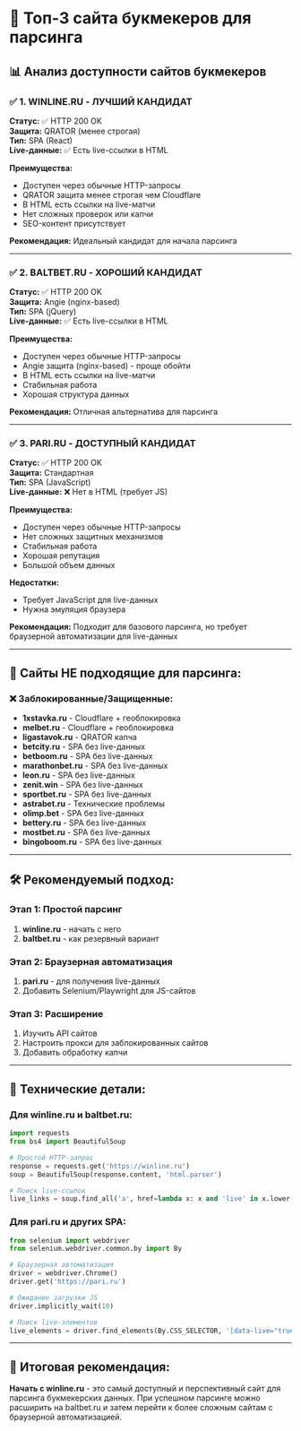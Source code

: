 # 🎯 Топ-3 сайта букмекеров для парсинга

## 📊 Анализ доступности сайтов букмекеров

### ✅ **1. WINLINE.RU - ЛУЧШИЙ КАНДИДАТ**

**Статус:** ✅ HTTP 200 OK  
**Защита:** QRATOR (менее строгая)  
**Тип:** SPA (React)  
**Live-данные:** ✅ Есть live-ссылки в HTML  

**Преимущества:**
- Доступен через обычные HTTP-запросы
- QRATOR защита менее строгая чем Cloudflare
- В HTML есть ссылки на live-матчи
- Нет сложных проверок или капчи
- SEO-контент присутствует

**Рекомендация:** Идеальный кандидат для начала парсинга

---

### ✅ **2. BALTBET.RU - ХОРОШИЙ КАНДИДАТ**

**Статус:** ✅ HTTP 200 OK  
**Защита:** Angie (nginx-based)  
**Тип:** SPA (jQuery)  
**Live-данные:** ✅ Есть live-ссылки в HTML  

**Преимущества:**
- Доступен через обычные HTTP-запросы
- Angie защита (nginx-based) - проще обойти
- В HTML есть ссылки на live-матчи
- Стабильная работа
- Хорошая структура данных

**Рекомендация:** Отличная альтернатива для парсинга

---

### ✅ **3. PARI.RU - ДОСТУПНЫЙ КАНДИДАТ**

**Статус:** ✅ HTTP 200 OK  
**Защита:** Стандартная  
**Тип:** SPA (JavaScript)  
**Live-данные:** ❌ Нет в HTML (требует JS)  

**Преимущества:**
- Доступен через обычные HTTP-запросы
- Нет сложных защитных механизмов
- Стабильная работа
- Хорошая репутация
- Большой объем данных

**Недостатки:**
- Требует JavaScript для live-данных
- Нужна эмуляция браузера

**Рекомендация:** Подходит для базового парсинга, но требует браузерной автоматизации для live-данных

---

## 🚫 **Сайты НЕ подходящие для парсинга:**

### ❌ **Заблокированные/Защищенные:**
- **1xstavka.ru** - Cloudflare + геоблокировка
- **melbet.ru** - Cloudflare + геоблокировка  
- **ligastavok.ru** - QRATOR капча
- **betcity.ru** - SPA без live-данных
- **betboom.ru** - SPA без live-данных
- **marathonbet.ru** - SPA без live-данных
- **leon.ru** - SPA без live-данных
- **zenit.win** - SPA без live-данных
- **sportbet.ru** - SPA без live-данных
- **astrabet.ru** - Технические проблемы
- **olimp.bet** - SPA без live-данных
- **bettery.ru** - SPA без live-данных
- **mostbet.ru** - SPA без live-данных
- **bingoboom.ru** - SPA без live-данных

---

## 🛠️ **Рекомендуемый подход:**

### **Этап 1: Простой парсинг**
1. **winline.ru** - начать с него
2. **baltbet.ru** - как резервный вариант

### **Этап 2: Браузерная автоматизация**
1. **pari.ru** - для получения live-данных
2. Добавить Selenium/Playwright для JS-сайтов

### **Этап 3: Расширение**
1. Изучить API сайтов
2. Настроить прокси для заблокированных сайтов
3. Добавить обработку капчи

---

## 📝 **Технические детали:**

### **Для winline.ru и baltbet.ru:**
```python
import requests
from bs4 import BeautifulSoup

# Простой HTTP-запрос
response = requests.get('https://winline.ru')
soup = BeautifulSoup(response.content, 'html.parser')

# Поиск live-ссылок
live_links = soup.find_all('a', href=lambda x: x and 'live' in x.lower())
```

### **Для pari.ru и других SPA:**
```python
from selenium import webdriver
from selenium.webdriver.common.by import By

# Браузерная автоматизация
driver = webdriver.Chrome()
driver.get('https://pari.ru')

# Ожидание загрузки JS
driver.implicitly_wait(10)

# Поиск live-элементов
live_elements = driver.find_elements(By.CSS_SELECTOR, '[data-live="true"]')
```

---

## 🎯 **Итоговая рекомендация:**

**Начать с winline.ru** - это самый доступный и перспективный сайт для парсинга букмекерских данных. При успешном парсинге можно расширить на baltbet.ru и затем перейти к более сложным сайтам с браузерной автоматизацией.